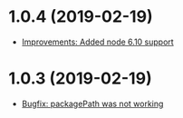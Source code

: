 # 1.0.4 (2019-02-19)
- [Improvements: Added node 6.10 support](https://github.com/agutoli/serverless-layers/commit/b13de031d8754591ee64b7e10b6d194156f02964)

# 1.0.3 (2019-02-19)
- [Bugfix: packagePath was not working](https://github.com/agutoli/serverless-layers/pull/1)
